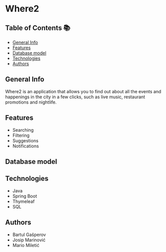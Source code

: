 # Where2
## Table of Contents 📚
* [ General Info ](#general-info)
* [ Features ](#features)
* [ Database model ](#database-model)
* [ Technologies ](#technologies)
* [ Authors ](#authors)

## General Info
Where2 is an application that allows you to find out about all the events and happenings in the city in a few clicks, such as live music, restaurant promotions and nightlife.
## Features
* Searching
* Filtering
* Suggestions
* Notifications
## Database model
## Technologies
* Java
* Spring Boot
* Thymeleaf
* SQL
## Authors
* Bartul Gašperov
* Josip Marinović
* Mario Miletić
